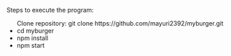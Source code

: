 Steps to execute the program:<br>

<ul>Clone repository: git clone https://github.com/mayuri2392/myburger.git
<li>cd myburger</li>
<li>npm install</li>
<li>npm start</li>
</ul>